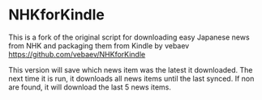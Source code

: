 # NHKforKindle

This is a fork of the original script for downloading easy Japanese news from NHK and packaging them from Kindle by vebaev https://github.com/vebaev/NHKforKindle

This version will save which news item was the latest it downloaded. The next time it is run, it downloads all news items until the last synced. If non are found, it will download the last 5 news items.